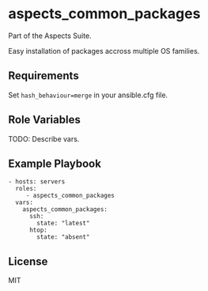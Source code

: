 aspects_common_packages
========
Part of the Aspects Suite.

Easy installation of packages accross multiple OS families. 

Requirements
------------

Set ```hash_behaviour=merge``` in your ansible.cfg file.

Role Variables
--------------
TODO: Describe vars.

Example Playbook
-------------------------

    - hosts: servers
      roles:
         - aspects_common_packages
      vars:
        aspects_common_packages:
          ssh:
            state: "latest"
          htop:
            state: "absent"

License
-------

MIT
